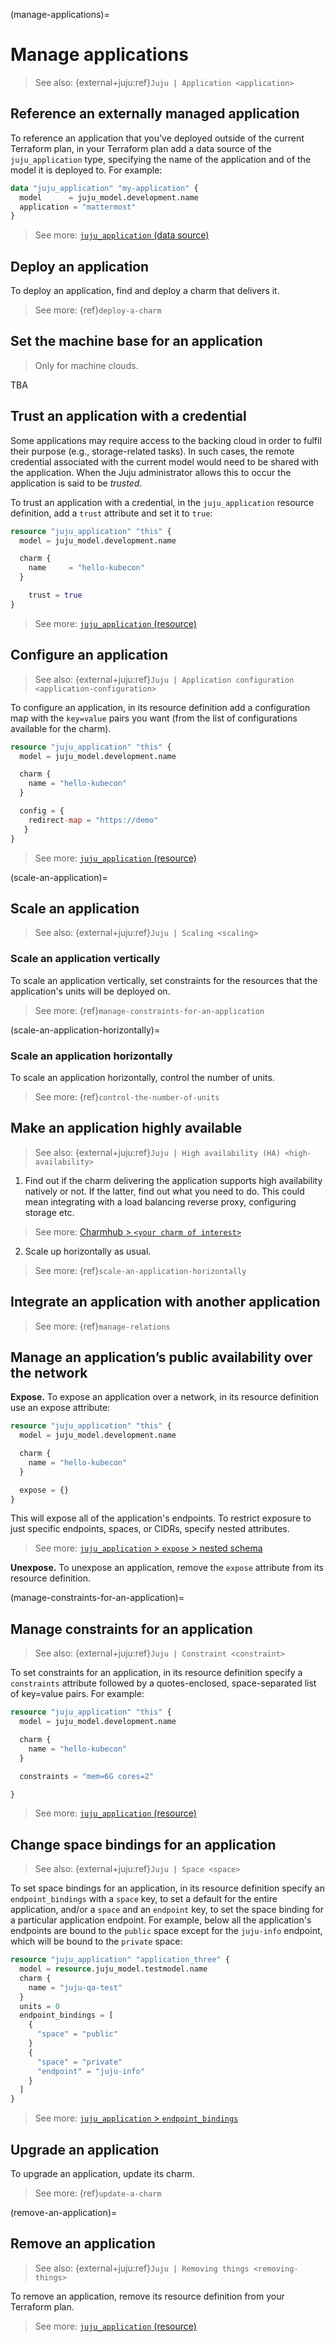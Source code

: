 (manage-applications)=
# Manage applications

> See also: {external+juju:ref}`Juju | Application <application>`

## Reference an externally managed application

To reference an application that you've deployed outside of the current Terraform plan, in your Terraform plan add a data source of the `juju_application` type, specifying the name of the application and of the model it is deployed to. For example:

```terraform
data "juju_application" "my-application" {
  model      = juju_model.development.name
  application = "mattermost"
}
```

> See more: [`juju_application` (data source)](https://registry.terraform.io/providers/juju/juju/latest/docs/data-sources/application)

## Deploy an application

To deploy an application, find and deploy a charm that delivers it.

> See more: {ref}`deploy-a-charm`


## Set the machine base for an application
> Only for machine clouds.

TBA


## Trust an application with a credential


Some applications may require access to the backing cloud in order to fulfil their purpose (e.g., storage-related tasks). In such cases, the remote credential associated with the current model would need to be shared with the application. When the Juju administrator allows this to occur the application is said to be *trusted*.

To trust an application with a credential, in the `juju_application` resource definition, add a `trust` attribute and set it to `true`:

```terraform
resource "juju_application" "this" {
  model = juju_model.development.name

  charm {
    name     = "hello-kubecon"
  }

    trust = true
}
```

> See more: [`juju_application` (resource)](https://registry.terraform.io/providers/juju/juju/latest/docs/resources/application#schema)



## Configure an application
> See also: {external+juju:ref}`Juju | Application configuration <application-configuration>`

To configure an application, in its resource definition add a configuration map with the `key=value` pairs you want (from the list of configurations available for the charm).

```terraform
resource "juju_application" "this" {
  model = juju_model.development.name

  charm {
    name = "hello-kubecon"
  }

  config = {
    redirect-map = "https://demo"
   }
}
```
> See more: [`juju_application` (resource)](https://registry.terraform.io/providers/juju/juju/latest/docs/resources/application#schema)


(scale-an-application)=
## Scale an application

> See also: {external+juju:ref}`Juju | Scaling <scaling>`

### Scale an application vertically

To scale an application vertically, set constraints for the resources that the application's units will be deployed on.

> See more: {ref}`manage-constraints-for-an-application`

(scale-an-application-horizontally)=
### Scale an application horizontally

To scale an application horizontally, control the number of units.

> See more: {ref}`control-the-number-of-units`


## Make an application highly available
> See also: {external+juju:ref}`Juju | High availability (HA) <high-availability>`

1. Find out if the charm delivering the application supports high availability natively or not. If the latter, find out what you need to do. This could mean integrating with a load balancing reverse proxy, configuring storage etc.

> See more: [Charmhub > `<your charm of interest>`](https://charmhub.io/)

2. Scale up horizontally as usual.

> See more: {ref}`scale-an-application-horizontally`


## Integrate an application with another application

> See more: {ref}`manage-relations`


## Manage an application’s public availability over the network

**Expose.** To expose an application over a network, in its resource definition use an expose attribute:

```terraform
resource "juju_application" "this" {
  model = juju_model.development.name

  charm {
    name = "hello-kubecon"
  }

  expose = {}
}
```

This will expose all of the application's endpoints. To restrict exposure to just specific endpoints, spaces, or CIDRs, specify nested attributes.

<!--
```terraform
resource "juju_application" "this" {
  model = juju_model.development.name

  charm {
    name = "hello-kubecon"
  }

  expose = {
    endpoints = "..., ..."
    spaces =
    cidrs =
  }
}
```
-->


> See more: [`juju_application` > `expose` > nested schema](https://registry.terraform.io/providers/juju/juju/latest/docs/resources/application#nested-schema-for-expose)



**Unexpose.** To unexpose an application, remove the `expose` attribute from its resource definition.


(manage-constraints-for-an-application)=
## Manage constraints for an application

> See also: {external+juju:ref}`Juju | Constraint <constraint>`


To set constraints for an application, in its resource definition specify a `constraints` attribute followed by a quotes-enclosed, space-separated list of key=value pairs. For example:

```terraform
resource "juju_application" "this" {
  model = juju_model.development.name

  charm {
    name = "hello-kubecon"
  }

  constraints = "mem=6G cores=2"

}
```

> See more: [`juju_application` (resource)](https://registry.terraform.io/providers/juju/juju/latest/docs/resources/application#schema)



## Change space bindings for an application

> See also: {external+juju:ref}`Juju | Space <space>`

To set space bindings for an application, in its resource definition specify an `endpoint_bindings` with a `space` key, to set a default for the entire application, and/or a `space` and an `endpoint` key, to set the space binding for a particular application endpoint. For example, below all the application's endpoints are bound to the `public` space except for the `juju-info` endpoint, which will be bound to the `private` space:

```terraform
resource "juju_application" "application_three" {
  model = resource.juju_model.testmodel.name
  charm {
    name = "juju-qa-test"
  }
  units = 0
  endpoint_bindings = [
    {
      "space" = "public"
    }
    {
      "space" = "private"
      "endpoint" = "juju-info"
    }
  ]
}
```

> See more: [`juju_application` > `endpoint_bindings`](https://registry.terraform.io/providers/juju/juju/latest/docs/resources/application#endpoint_bindings)



## Upgrade an application

To upgrade an application, update its charm.

> See more: {ref}`update-a-charm`

(remove-an-application)=
## Remove an application

> See also: {external+juju:ref}`Juju | Removing things <removing-things>`

To remove an application, remove its resource definition from your Terraform plan.

> See more: [`juju_application` (resource)](https://registry.terraform.io/providers/juju/juju/latest/docs/resources/application#schema)
